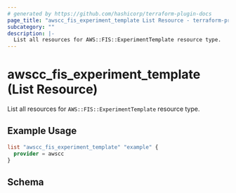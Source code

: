 ```yaml
---
# generated by https://github.com/hashicorp/terraform-plugin-docs
page_title: "awscc_fis_experiment_template List Resource - terraform-provider-awscc"
subcategory: ""
description: |-
  List all resources for AWS::FIS::ExperimentTemplate resource type.
---
```


# awscc_fis_experiment_template (List Resource)

List all resources for `AWS::FIS::ExperimentTemplate` resource type.

## Example Usage

```terraform
list "awscc_fis_experiment_template" "example" {
  provider = awscc
}
```

<!-- schema generated by tfplugindocs -->
## Schema
